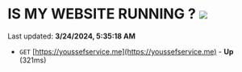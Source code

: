 # IS MY WEBSITE RUNNING ? [![](https://img.shields.io/static/v1?label=Sponsor&message=%E2%9D%A4&logo=GitHub&color=%23fe8e86)](https://github.com/sponsors/<username>)

Last updated: **3/24/2024, 5:35:18 AM**

- `GET` [https://youssefservice.me](https://youssefservice.me) - **Up** (321ms)
